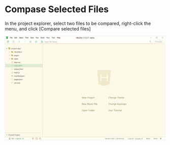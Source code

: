 # Compase Selected Files

In the project explorer, select two files to be compared, right-click the menu, and click [Compare selected files]

<img src="/static/snapshots/tutorial/file_diff_en.gif" style="zoom: 80%; border:1px solid #eee;"/>